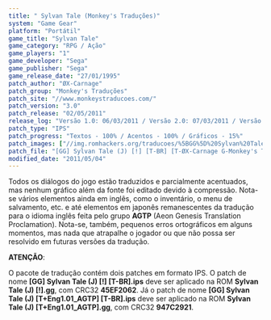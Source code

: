 ```yaml
---
title: " Sylvan Tale (Monkey's Traduções)"
system: "Game Gear"
platform: "Portátil"
game_title: "Sylvan Tale"
game_category: "RPG / Ação"
game_players: "1"
game_developer: "Sega"
game_publisher: "Sega"
game_release_date: "27/01/1995"
patch_author: "ØX-Carnage"
patch_group: "Monkey's Traduções"
patch_site: "//www.monkeystraducoes.com/"
patch_version: "3.0"
patch_release: "02/05/2011"
release_log: "Versão 1.0: 06/03/2011 / Versão 2.0: 07/03/2011 / Versão 3.0: 02/05/2011"
patch_type: "IPS"
patch_progress: "Textos - 100% / Acentos - 100% / Gráficos - 15%"
patch_images: ["//img.romhackers.org/traducoes/%5BGG%5D%20Sylvan%20Tale%20-%20Monkey's%20Tradu%C3%A7%C3%B5es%20-%201.png","//img.romhackers.org/traducoes/%5BGG%5D%20Sylvan%20Tale%20-%20Monkey's%20Tradu%C3%A7%C3%B5es%20-%202.png","//img.romhackers.org/traducoes/%5BGG%5D%20Sylvan%20Tale%20-%20Monkey's%20Tradu%C3%A7%C3%B5es%20-%203.png"]
patch_file: "[GG] Sylvan Tale (J) [!] [T-BR] [T-ØX-Carnage G-Monkey's Traduções] [V-3.0 A-2011].zip"
modified_date: "2011/05/04"
---
```

Todos os diálogos do jogo estão traduzidos e parcialmente acentuados, mas nenhum gráfico além da fonte foi editado devido à compressão. Nota-se vários elementos ainda em inglês, como o inventário, o menu de salvamento, etc. e até elementos em japonês remanescentes da tradução para o idioma inglês feita pelo grupo <b>AGTP</b> (Aeon Genesis Translation Proclamation). Nota-se, também, pequenos erros ortográficos em alguns momentos, mas nada que atrapalhe o jogador ou que não possa ser resolvido em futuras versões da tradução.

<b>ATENÇÃO</b>:

O pacote de tradução contém dois patches em formato IPS. O patch de nome <b>[GG] Sylvan Tale (J) [!] [T-BR].ips</b> deve ser aplicado na ROM <b>Sylvan Tale (J) [!].gg</b>, com CRC32 <b>45EF2062</b>. Já o patch de nome <b>[GG] Sylvan Tale (J) [T+Eng1.01_AGTP] [T-BR].ips</b> deve ser aplicado na ROM <b>Sylvan Tale (J) [T+Eng1.01_AGTP].gg</b>, com CRC32 <b>947C2921</b>.
